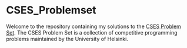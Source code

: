 # CSES_Problemset

Welcome to the repository containing my solutions to the [CSES Problem Set](https://cses.fi/problemset/). The CSES Problem Set is a collection of competitive programming problems maintained by the University of Helsinki.

